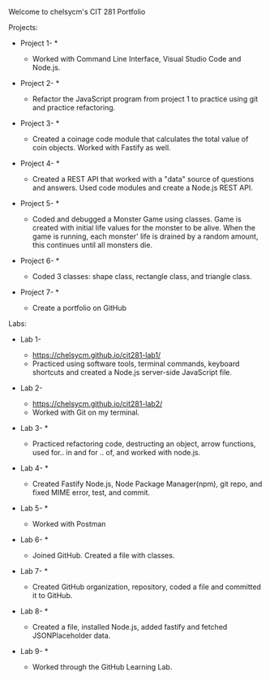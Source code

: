 Welcome to chelsycm's CIT 281 Portfolio

Projects: 

  * Project 1-
    * 
    * Worked with Command Line Interface, Visual Studio Code and Node.js. 
  
  * Project 2- 
    * 
    * Refactor the JavaScript program from project 1 to practice using git and practice refactoring. 
  
  * Project 3- 
    *
    * Created a coinage code module that calculates the total value of coin objects. Worked with Fastify as well. 
  
  * Project 4- 
    * 
    * Created a REST API that worked with a "data" source of questions and answers. Used code modules and create a Node.js REST API. 
  
  * Project 5- 
    * 
    * Coded and debugged a Monster Game using classes. Game is created with initial life values for the monster to be alive. When the game is running, each monster'
  life is drained by a random amount, this continues until all monsters die. 
   
  * Project 6- 
    * 
    * Coded 3 classes: shape class, rectangle class, and triangle class. 
  
  * Project 7- 
    *
    * Create a portfolio on GitHub 
  
 Labs:
  * Lab 1- 
    * https://chelsycm.github.io/cit281-lab1/
    * Practiced using software tools, terminal commands, keyboard shortcuts and created a Node.js server-side JavaScript file. 
  
  * Lab 2- 
    * https://chelsycm.github.io/cit281-lab2/
    * Worked with Git on my terminal. 
  
  * Lab 3- 
    * 
    * Practiced refactoring code, destructing an object, arrow functions, used for.. in and for .. of, and worked with node.js. 
  
  * Lab 4- 
    * 
    * Created Fastify Node.js, Node Package Manager(npm), git repo, and fixed MIME error, test, and commit. 
  
  * Lab 5- 
    * 
    * Worked with Postman 
  
  * Lab 6- 
    * 
    * Joined GitHub. Created a file with classes. 
  
  * Lab 7- 
    * 
    * Created GitHub organization, repository, coded a file and committed it to GitHub. 
  
  * Lab 8- 
    * 
    * Created a file, installed Node.js, added fastify and fetched JSONPlaceholder data. 
  
  * Lab 9- 
    * 
    * Worked through the GitHub Learning Lab. 
